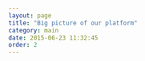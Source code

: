 ```yaml
---
layout: page
title: "Big picture of our platform"
category: main
date: 2015-06-23 11:32:45
order: 2
---
```



